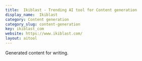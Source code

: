 ```yaml
---
title:  Ikiblast - Trending AI tool for Content generation
display_name:  Ikiblast
category: Content generation
category_slug: content-generation
key: ikiblast_com
website: https://www.ikiblast.com/
layout: aitool
---
```


Generated content for writing.
